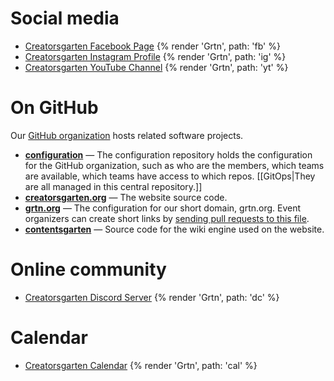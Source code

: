 # Social media

- [Creatorsgarten Facebook Page](https://www.facebook.com/creatorsgarten) {% render 'Grtn', path: 'fb' %}
- [Creatorsgarten Instagram Profile](https://www.instagram.com/creatorsgarten/) {% render 'Grtn', path: 'ig' %}
- [Creatorsgarten YouTube Channel](https://www.youtube.com/@creatorsgarten) {% render 'Grtn', path: 'yt' %}

# On GitHub

Our [GitHub organization](https://github.com/creatorsgarten) hosts related software projects.

- [**configuration**](https://github.com/creatorsgarten/configuration) — The configuration repository holds the configuration for the GitHub organization, such as who are the members, which teams are available, which teams have access to which repos. [[GitOps|They are all managed in this central repository.]]
- [**creatorsgarten.org**](https://github.com/creatorsgarten/creatorsgarten.org) — The website source code.
- [**grtn.org**](https://github.com/creatorsgarten/grtn.org) — The configuration for our short domain, grtn.org. Event organizers can create short links by [sending pull requests to this file](https://github.com/creatorsgarten/grtn.org/blob/main/_redirects).
- [**contentsgarten**](https://github.com/creatorsgarten/contentsgarten) — Source code for the wiki engine used on the website.

# Online community

- [Creatorsgarten Discord Server](https://grtn.org/discord) {% render 'Grtn', path: 'dc' %}

# Calendar

- [Creatorsgarten Calendar](https://calendar.google.com/calendar/u/0?cid=Y3JlYXRvcnNnYXJ0ZW5AZ21haWwuY29t) {% render 'Grtn', path: 'cal' %}
